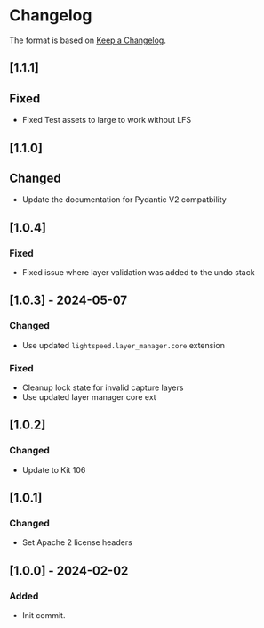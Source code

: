 # Changelog
The format is based on [Keep a Changelog](https://keepachangelog.com/en/1.0.0/).

## [1.1.1]
## Fixed
- Fixed Test assets to large to work without LFS

## [1.1.0]
## Changed
- Update the documentation for Pydantic V2 compatbility

## [1.0.4]
### Fixed
- Fixed issue where layer validation was added to the undo stack

## [1.0.3] - 2024-05-07
### Changed
- Use updated `lightspeed.layer_manager.core` extension

### Fixed
- Cleanup lock state for invalid capture layers
- Use updated layer manager core ext

## [1.0.2]
### Changed
- Update to Kit 106

## [1.0.1]
### Changed
- Set Apache 2 license headers

## [1.0.0] - 2024-02-02
### Added
- Init commit.
